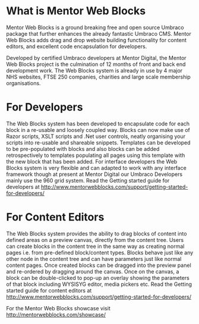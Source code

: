 What is Mentor Web Blocks
===============
Mentor Web Blocks is a ground breaking free and open source Umbraco package that further enhances the already fantastic Umbraco CMS. Mentor Web Blocks adds drag and drop website building functionality for content editors, and excellent code encapsulation for developers.

Developed by certified Umbraco developers at Mentor Digital, the Mentor Web Blocks project is the culmination of 12 months of front and back end development work. The Web Blocks system is already in use by 4 major NHS websites, FTSE 250 companies, charities and large scale membership organisations.

For Developers
=============
The Web Blocks system has been developed to encapsulate code for each block in a re-usable and loosely coupled way. Blocks can now make use of Razor scripts, XSLT scripts and .Net user controls, neatly organising your scripts into re-usable and shareable snippets. Templates can be developed to be pre-populated with blocks and also blocks can be added retrospectively to templates populating all pages using this template with the new block that has been added. For interface developers the Web Blocks system is very flexible and can adapted to work with any interface framework though at present at Mentor Digital our Umbraco Developers mainly use the 960 grid system.
Read the Getting started guide for developers at http://www.mentorwebblocks.com/support/getting-started-for-developers/

For Content Editors
=============
The Web Blocks system provides the ability to drag blocks of content into defined areas on a preview canvas, directly from the content tree. Users can create blocks in the content tree in the same way as creating normal pages i.e. from pre-defined block/content types. Blocks behave just like any other node in the content tree and can have parameters just like normal content pages. Once created blocks can be dragged into the preview panel and re-ordered by dragging around the canvas. Once on the canvas, a block can be double-clicked to pop-up an overlay showing the parameters of that block including WYSISYG editor, media pickers etc.
Read the Getting started guide for content editors at http://www.mentorwebblocks.com/support/getting-started-for-developers/

For the Mentor Web Blocks showcase visit http://mentorwebblocks.com/showcase/
